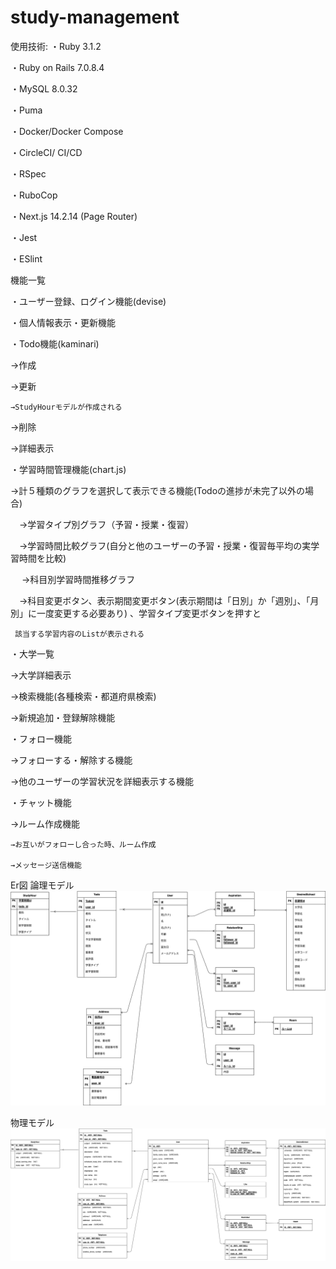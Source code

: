 # study-management

使用技術:
・Ruby 3.1.2

・Ruby on Rails 7.0.8.4

・MySQL 8.0.32

・Puma

・Docker/Docker Compose

・CircleCI/ CI/CD

・RSpec

・RuboCop

・Next.js 14.2.14 (Page Router)

・Jest

・ESlint

機能一覧

・ユーザー登録、ログイン機能(devise)

・個人情報表示・更新機能

・Todo機能(kaminari)

  →作成
  
  →更新
  
    →StudyHourモデルが作成される
    
  →削除
  
  →詳細表示
  
・学習時間管理機能(chart.js)

  →計５種類のグラフを選択して表示できる機能(Todoの進捗が未完了以外の場合) 
  
  　→学習タイプ別グラフ（予習・授業・復習）
   
  　→学習時間比較グラフ(自分と他のユーザーの予習・授業・復習毎平均の実学習時間を比較)
   
　  →科目別学習時間推移グラフ
   
  　→科目変更ボタン、表示期間変更ボタン(表示期間は「日別」か「週別」、「月別」に一度変更する必要あり) 、学習タイプ変更ボタンを押すと
   
     該当する学習内容のListが表示される

・大学一覧

  →大学詳細表示
  
  →検索機能(各種検索・都道府県検索)
  
  →新規追加・登録解除機能
  
・フォロー機能

  →フォローする・解除する機能
  
  →他のユーザーの学習状況を詳細表示する機能
  
・チャット機能

  →ルーム作成機能
  
    →お互いがフォローし合った時、ルーム作成
    
    →メッセージ送信機能

Er図
論理モデル
![logic](https://github.com/yuta20253/study-management/blob/main/logic.png?raw=true)

物理モデル
![physics](https://github.com/yuta20253/study-management/blob/main/physics.png?raw=true)
